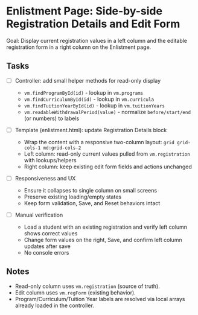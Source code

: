 # Enlistment Page: Side-by-side Registration Details and Edit Form

Goal: Display current registration values in a left column and the editable registration form in a right column on the Enlistment page.

## Tasks

- [ ] Controller: add small helper methods for read-only display
  - `vm.findProgramById(id)` - lookup in `vm.programs`
  - `vm.findCurriculumById(id)` - lookup in `vm.curricula`
  - `vm.findTuitionYearById(id)` - lookup in `vm.tuitionYears`
  - `vm.readableWithdrawalPeriod(value)` - normalize `before/start/end` (or numbers) to labels

- [ ] Template (enlistment.html): update Registration Details block
  - Wrap the content with a responsive two-column layout: `grid grid-cols-1 md:grid-cols-2`
  - Left column: read-only current values pulled from `vm.registration` with lookups/helpers
  - Right column: keep existing edit form fields and actions unchanged

- [ ] Responsiveness and UX
  - Ensure it collapses to single column on small screens
  - Preserve existing loading/empty states
  - Keep form validation, Save, and Reset behaviors intact

- [ ] Manual verification
  - Load a student with an existing registration and verify left column shows correct values
  - Change form values on the right, Save, and confirm left column updates after save
  - No console errors

## Notes

- Read-only column uses `vm.registration` (source of truth).
- Edit column uses `vm.regForm` (existing behavior).
- Program/Curriculum/Tuition Year labels are resolved via local arrays already loaded in the controller.
